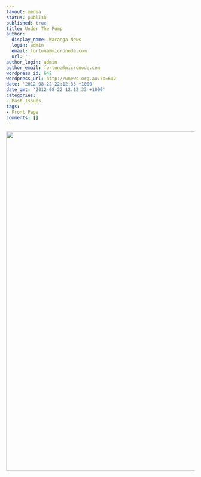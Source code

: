 ```yaml
---
layout: media
status: publish
published: true
title: Under The Pump
author:
  display_name: Waranga News
  login: admin
  email: fortuna@micronode.com
  url: ''
author_login: admin
author_email: fortuna@micronode.com
wordpress_id: 642
wordpress_url: http://wnews.org.au/?p=642
date: '2012-08-22 22:12:33 +1000'
date_gmt: '2012-08-22 12:12:33 +1000'
categories:
- Past Issues
tags:
- Front Page
comments: []
---
```


<a href="http://wnews.org.au/wp-content/uploads/2012/08/frontpage-201208231.pdf"><img class="alignnone size-full wp-image-641" title="Front Page - August 23, 2012" src="http://wnews.org.au/wp-content/uploads/2012/08/frontpage-201208231.png" alt="" width="624" height="907" /></a>
